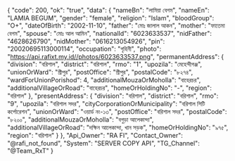 {
  "code": 200,
  "ok": "true",
  "data": {
    "nameBn": "লামিয়া বেগম",
    "nameEn": "LAMIA BEGUM",
    "gender": "female",
    "religion": "Islam",
    "bloodGroup": "O+",
    "dateOfBirth": "2002-11-10",
    "father": "মোঃ জালাল আকন",
    "mother": "ফাতেমা বেগম",
    "spouse": "মোঃ আল আমিন",
    "nationalId": "6023633537",
    "nidFather": "4628626790",
    "nidMother": "0616213054926",
    "pin": "20020695113000114",
    "occupation": "গৃহিনী",
    "photo": "https://api.rafixt.my.id//photos/6023633537.png",
    "permanentAddress": {
      "division": "বরিশাল",
      "district": "বরিশাল",
      "rmo": "1",
      "upozila": "মেহেন্দীগঞ্জ",
      "unionOrWard": "শ্রীপুর",
      "postOffice": "শ্রীপুর",
      "postalCode": "৮২৭৪",
      "wardForUnionPorishod": 4,
      "additionalMouzaOrMoholla": "বাহেরচর",
      "additionalVillageOrRoad": "বাহেরচর",
      "homeOrHoldingNo": "-",
      "region": "বরিশাল"
    },
    "presentAddress": {
      "division": "বরিশাল",
      "district": "বরিশাল",
      "rmo": "9",
      "upozila": "বরিশাল সদর",
      "cityCorporationOrMunicipality": "বরিশাল সিটি কর্পোরেশন",
      "unionOrWard": "ওয়ার্ড নং-১৩",
      "postOffice": "বরিশাল সদর",
      "postalCode": "৮২০০",
      "additionalMouzaOrMoholla": "বগুড়া আলেকান্দা",
      "additionalVillageOrRoad": "দক্ষিন আলেকান্দা, খান সড়ক",
      "homeOrHoldingNo": "৯৭৫",
      "region": "বরিশাল"
    }
  },
  "Api_Owner": "RA FI",
  "Contact_Owner": "@rafi_not_found",
  "System": "SERVER COPY API",
  "TG_Channel": "@Team_RxT"
}
